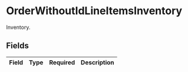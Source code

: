 # OrderWithoutIdLineItemsInventory

Inventory.


## Fields

| Field       | Type        | Required    | Description |
| ----------- | ----------- | ----------- | ----------- |